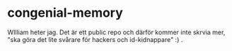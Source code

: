 # congenial-memory


WIlliam heter jag. Det är ett public repo och därför kommer inte skrvia mer, "ska göra det lite svårare för hackers och id-kidnappare" :) .
